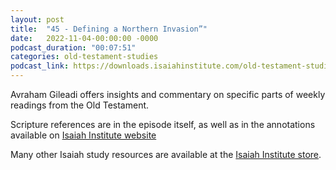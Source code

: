 ```yaml
---
layout: post
title:  "45 - Defining a Northern Invasion”"
date:   2022-11-04-00:00:00 -0000
podcast_duration: "00:07:51"
categories: old-testament-studies
podcast_link: https://downloads.isaiahinstitute.com/old-testament-studies/II-OT-45.mp3
---
```

Avraham Gileadi offers insights and commentary on specific parts of weekly readings from the Old Testament.

Scripture references are in the episode itself, as well as in the annotations available on [Isaiah Institute website](https://isaiahinstitute.com/studies-in-the-old-testament/)

Many other Isaiah study resources are available at the [Isaiah Institute store](https://isaiahinstitute.com/store/).